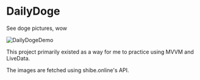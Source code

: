 # DailyDoge
See doge pictures, wow

![DailyDogeDemo](https://media.giphy.com/media/d8p69QlvxDWFfjM9KF/giphy.gif)

This project primarily existed as a way for me to practice using MVVM and LiveData.

The images are fetched using shibe.online's API.

